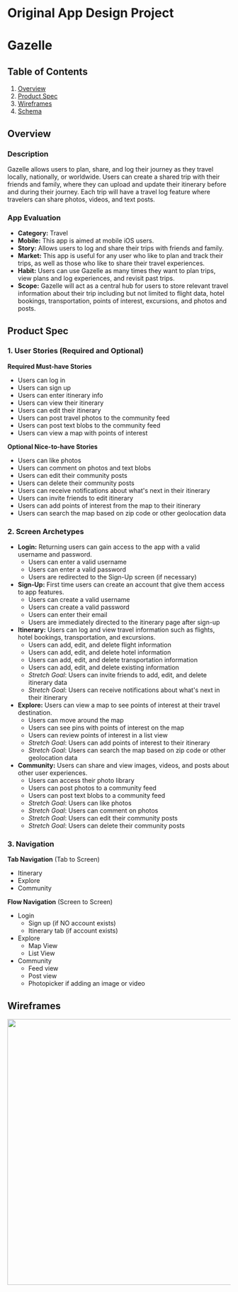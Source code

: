 Original App Design Project
===

# Gazelle

## Table of Contents
1. [Overview](#Overview)
1. [Product Spec](#Product-Spec)
1. [Wireframes](#Wireframes)
2. [Schema](#Schema)

## Overview
### Description
Gazelle allows users to plan, share, and log their journey as they travel locally, nationally, or worldwide. Users can create a shared trip with their friends and family, where they can upload and update their itinerary before and during their journey. Each trip will have a travel log feature where travelers can share photos, videos, and text posts. 

### App Evaluation
- **Category:** Travel
- **Mobile:** This app is aimed at mobile iOS users.
- **Story:** Allows users to log and share their trips with friends and family. 
- **Market:** This app is useful for any user who like to plan and track their trips, as well as those who like to share their travel experiences.
- **Habit:** Users can use Gazelle as many times they want to plan trips, view plans and log experiences, and revisit past trips.
- **Scope:** Gazelle will act as a central hub for users to store relevant travel information about their trip including but not limited to flight data, hotel bookings, transportation, points of interest, excursions, and photos and posts. 

## Product Spec

### 1. User Stories (Required and Optional)

**Required Must-have Stories**

* Users can log in
* Users can sign up
* Users can enter itinerary info
* Users can view their itinerary
* Users can edit their itinerary
* Users can post travel photos to the community feed
* Users can post text blobs to the community feed
* Users can view a map with points of interest

**Optional Nice-to-have Stories**

* Users can like photos
* Users can comment on photos and text blobs
* Users can edit their community posts
* Users can delete their community posts
* Users can receive notifications about what's next in their itinerary
* Users can invite friends to edit itinerary 
* Users can add points of interest from the map to their itinerary
* Users can search the map based on zip code or other geolocation data

### 2. Screen Archetypes

* **Login:** Returning users can gain access to the app with a valid username and password.
   * Users can enter a valid username
   * Users can enter a valid password
   * Users are redirected to the Sign-Up screen (if necessary)
* **Sign-Up:** First time users can create an account that give them access to app features.
   * Users can create a valid username
   * Users can create a valid password
   * Users can enter their email
   * Users are immediately directed to the itinerary page after sign-up
* **Itinerary:** Users can log and view travel information such as flights, hotel bookings, transportation, and excursions.
   * Users can add, edit, and delete flight information
   * Users can add, edit, and delete hotel information
   * Users can add, edit, and delete transportation information
   * Users can add, edit, and delete existing information  
   * *Stretch Goal*: Users can invite friends to add, edit, and delete itinerary data
   * *Stretch Goal*: Users can receive notifications about what's next in their itinerary
* **Explore:** Users can view a map to see points of interest at their travel destination. 
   * Users can move around the map
   * Users can see pins with points of interest on the map
   * Users can review points of interest in a list view
   * *Stretch Goal*: Users can add points of interest to their itinerary
   * *Stretch Goal*: Users can search the map based on zip code or other geolocation data
* **Community:** Users can share and view images, videos, and posts about other user experiences.
   * Users can access their photo library
   * Users can post photos to a community feed
   * Users can post text blobs to a community feed
   * *Stretch Goal*: Users can like photos
   * *Stretch Goal*: Users can comment on photos
   * *Stretch Goal*: Users can edit their community posts
   * *Stretch Goal*: Users can delete their community posts

### 3. Navigation

**Tab Navigation** (Tab to Screen)

* Itinerary
* Explore
* Community

**Flow Navigation** (Screen to Screen)

* Login
   * Sign up (if NO account exists)
   * Itinerary tab (if account exists)
* Explore
   * Map View
   * List View
* Community
   * Feed view
   * Post view
   * Photopicker if adding an image or video

## Wireframes

<img src="https://github.com/almontez/CodePathiOS-SP23-Project/blob/main/Read%20Me%20Media/wireframe.png" width=600>
